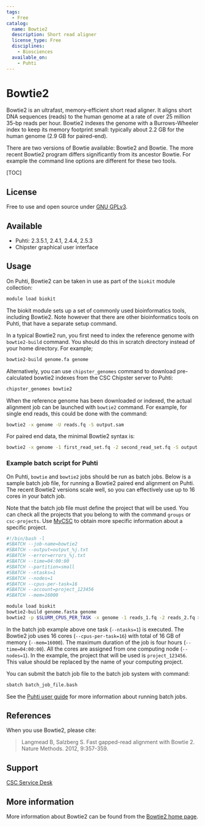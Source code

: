 ```yaml
---
tags:
  - Free
catalog:
  name: Bowtie2
  description: Short read aligner
  license_type: Free
  disciplines:
    - Biosciences
  available_on:
    - Puhti
---
```


# Bowtie2

Bowtie2 is an ultrafast, memory-efficient short read aligner. It aligns short DNA sequences (reads) 
to the human genome at a rate of over 25 million 35-bp reads per hour. Bowtie2 indexes the genome 
with a Burrows-Wheeler index to keep its memory footprint small: typically about 2.2 GB for the 
human genome (2.9 GB for paired-end).

There are two versions of Bowtie available: Bowtie2 and Bowtie. The more recent Bowtie2 program differs 
significantly from its ancestor Bowtie. For example the command line options are different for these two tools.

[TOC]

## License

Free to use and open source under [GNU GPLv3](https://www.gnu.org/licenses/gpl-3.0.html).

## Available

-   Puhti: 2.3.5.1, 2.4.1, 2.4.4, 2.5.3
-   Chipster graphical user interface

## Usage

On Puhti, Bowtie2 can be taken in use as part of the `biokit` module collection:

```bash
module load biokit
```

The biokit module sets up a set of commonly used bioinformatics tools, including Bowtie2. Note however that there are other bioinformatics tools on Puhti,
that have a separate setup command.

In a typical Bowtie2 run, you first need to index the reference genome with `bowtie2-build` command. You should do this in scratch directory instead of your 
home directory. For example;

```bash
bowtie2-build genome.fa genome
```

Alternatively, you can use `chipster_genomes` command to download pre-calculated bowtie2 indexes from the CSC Chipster server to Puhti:

```bash
chipster_genomes bowtie2
``` 

When the reference genome has been downloaded or indexed, the actual alignment job can be launched with `bowtie2` command. For example, for single end reads, this could be done with the command:

```bash
bowtie2 -x genome -U reads.fq -S output.sam
```

For paired end data, the minimal Bowtie2 syntax is:

```bash
bowtie2 -x genome -1 first_read_set.fq -2 second_read_set.fq -S output.sam
``` 

### Example batch script for Puhti

On Puhti, `bowtie` and `bowtie2` jobs should be run as batch jobs. Below is a sample batch job file, 
for running a Bowtie2 paired end alignment on Puhti. The recent Bowtie2 versions scale well, so you can effectively use up 
to 16 cores in your batch job.

Note that the batch job file must define the project that will be used.
You can check all the projects that you belong to with the command `groups` or
`csc-projects`. Use [MyCSC](https://my.csc.fi) to obtain more specific information about a
specific project.

```bash
#!/bin/bash -l
#SBATCH --job-name=bowtie2
#SBATCH --output=output_%j.txt
#SBATCH --error=errors_%j.txt
#SBATCH --time=04:00:00
#SBATCH --partition=small
#SBATCH --ntasks=1
#SBATCH --nodes=1  
#SBATCH --cpus-per-task=16
#SBATCH --account=project_123456
#SBATCH --mem=16000

module load biokit
bowtie2-build genome.fasta genome
bowtie2 -p $SLURM_CPUS_PER_TASK -x genome -1 reads_1.fq -2 reads_2.fq > output.sam
```

In the batch job example above one task (`--ntasks=1`) is executed. The Bowtie2 job uses 16 cores (`--cpus-per-task=16`) with total of 16 GB of memory (`--mem=16000`). 
The maximum duration of the job is four hours (`--time=04:00:00`).
All the cores are assigned from one computing node (`--nodes=1`).
In the example, the project that will be used is `project_123456`. This value should be replaced by the name of your computing project.

You can submit the batch job file to the batch job system with command:

```bash
sbatch batch_job_file.bash
```

See the [Puhti user guide](../computing/running/getting-started.md) for more information about running batch jobs.

## References

When you use Bowtie2, please cite:

> Langmead B, Salzberg S. Fast gapped-read alignment with Bowtie 2. Nature Methods. 2012, 9:357-359.

## Support

[CSC Service Desk](../support/contact.md)

## More information

More information about Bowtie2 can be found from the [Bowtie2 home page](https://github.com/BenLangmead/bowtie2/blob/master/README.md).
